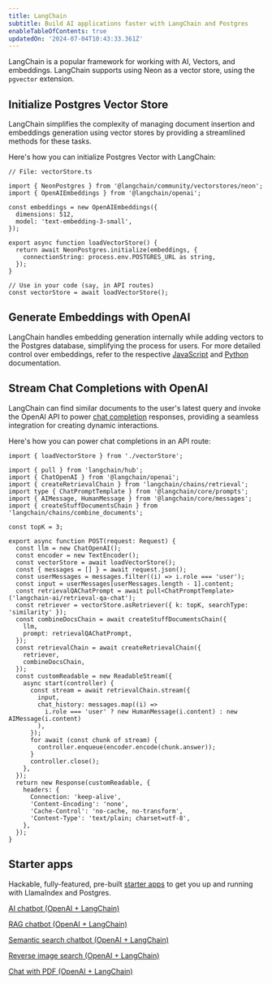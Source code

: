 ```yaml
---
title: LangChain
subtitle: Build AI applications faster with LangChain and Postgres
enableTableOfContents: true
updatedOn: '2024-07-04T10:43:33.361Z'
---
```


LangChain is a popular framework for working with AI, Vectors, and embeddings. LangChain supports using Neon as a vector store, using the `pgvector` extension.

## Initialize Postgres Vector Store

LangChain simplifies the complexity of managing document insertion and embeddings generation using vector stores by providing a streamlined methods for these tasks.

Here's how you can initialize Postgres Vector with LangChain:

```tsx
// File: vectorStore.ts

import { NeonPostgres } from '@langchain/community/vectorstores/neon';
import { OpenAIEmbeddings } from '@langchain/openai';

const embeddings = new OpenAIEmbeddings({
  dimensions: 512,
  model: 'text-embedding-3-small',
});

export async function loadVectorStore() {
  return await NeonPostgres.initialize(embeddings, {
    connectionString: process.env.POSTGRES_URL as string,
  });
}

// Use in your code (say, in API routes)
const vectorStore = await loadVectorStore();
```

## Generate Embeddings with OpenAI

LangChain handles embedding generation internally while adding vectors to the Postgres database, simplifying the process for users. For more detailed control over embeddings, refer to the respective [JavaScript](https://js.langchain.com/v0.2/docs/integrations/text_embedding/openai#specifying-dimensions) and [Python](https://python.langchain.com/v0.2/docs/how_to/embed_text/#embed_query) documentation.

## Stream Chat Completions with OpenAI

LangChain can find similar documents to the user's latest query and invoke the OpenAI API to power [chat completion](https://platform.openai.com/docs/guides/text-generation/chat-completions-api) responses, providing a seamless integration for creating dynamic interactions.

Here's how you can power chat completions in an API route:

```tsx
import { loadVectorStore } from './vectorStore';

import { pull } from 'langchain/hub';
import { ChatOpenAI } from '@langchain/openai';
import { createRetrievalChain } from 'langchain/chains/retrieval';
import type { ChatPromptTemplate } from '@langchain/core/prompts';
import { AIMessage, HumanMessage } from '@langchain/core/messages';
import { createStuffDocumentsChain } from 'langchain/chains/combine_documents';

const topK = 3;

export async function POST(request: Request) {
  const llm = new ChatOpenAI();
  const encoder = new TextEncoder();
  const vectorStore = await loadVectorStore();
  const { messages = [] } = await request.json();
  const userMessages = messages.filter((i) => i.role === 'user');
  const input = userMessages[userMessages.length - 1].content;
  const retrievalQAChatPrompt = await pull<ChatPromptTemplate>('langchain-ai/retrieval-qa-chat');
  const retriever = vectorStore.asRetriever({ k: topK, searchType: 'similarity' });
  const combineDocsChain = await createStuffDocumentsChain({
    llm,
    prompt: retrievalQAChatPrompt,
  });
  const retrievalChain = await createRetrievalChain({
    retriever,
    combineDocsChain,
  });
  const customReadable = new ReadableStream({
    async start(controller) {
      const stream = await retrievalChain.stream({
        input,
        chat_history: messages.map((i) =>
          i.role === 'user' ? new HumanMessage(i.content) : new AIMessage(i.content)
        ),
      });
      for await (const chunk of stream) {
        controller.enqueue(encoder.encode(chunk.answer));
      }
      controller.close();
    },
  });
  return new Response(customReadable, {
    headers: {
      Connection: 'keep-alive',
      'Content-Encoding': 'none',
      'Cache-Control': 'no-cache, no-transform',
      'Content-Type': 'text/plain; charset=utf-8',
    },
  });
}
```

## Starter apps

Hackable, fully-featured, pre-built [starter apps](https://github.com/neondatabase/examples/tree/main/ai/llamaindex) to get you up and running with LlamaIndex and Postgres.

<DetailIconCards>

<a href="https://github.com/neondatabase/examples/tree/main/ai/langchain/chatbot-nextjs" description="A Netx.js AI chatbot starter app built with OpenAI and LangChain" icon="github">AI chatbot (OpenAI + LangChain)</a>

<a href="https://github.com/neondatabase/examples/tree/main/ai/langchain/rag-nextjs" description="A Next.js RAG chatbot starter app built with OpenAI and LangChain" icon="github">RAG chatbot (OpenAI + LangChain)</a>

<a href="https://github.com/neondatabase/examples/tree/main/ai/langchain/semantic-search-nextjs" description="A Next.js Semantic Search chatbot starter app built with OpenAI and LangChain" icon="github">Semantic search chatbot (OpenAI + LangChain)</a>

<a href="https://github.com/neondatabase/examples/tree/main/ai/langchain/reverse-image-search-nextjs" description="A Next.js Reverse Image Search Engine starter app built with OpenAI and LangChain" icon="github">Reverse image search (OpenAI + LangChain)</a>

<a href="https://github.com/neondatabase/examples/tree/main/ai/langchain/chat-with-pdf-nextjs" description="A Next.js Chat with PDF chatbot starter app built with OpenAI and LangChain" icon="github">Chat with PDF (OpenAI + LangChain)</a>

</DetailIconCards>
